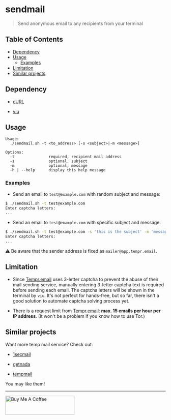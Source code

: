# sendmail

> Send anonymous email to any recipients from your terminal

## Table of Contents

- [Dependency](#dependency)
- [Usage](#usage)
  - [Examples](#examples)
- [Limitation](#limitation)
- [Similar projects](#similar-projects)

## Dependency

- [cURL](https://curl.haxx.se/download.html)

- [viu](https://github.com/atanunq/viu)

## Usage

```
Usage:
  ./sendmail.sh -t <to_address> [-s <subject>|-m <message>]

Options:
  -t               required, recipient mail address
  -s               optional, subject
  -m               optional, message
  -h | --help      display this help message
```

### Examples

- Send an email to `test@example.com` with random subject and message:

```bash
$ ./sendmail.sh -t test@example.com
Enter captcha letters:
...
```

- Send an email to `test@example.com` with specific subject and message:

```bash
$ ./sendmail.sh -t test@example.com -s 'this is the subject' -m 'message here'
Enter captcha letters:
...
```

:warning: Be aware that the sender address is fixed as `mailer@app.tempr.email`.

## Limitation

- Since [Tempr.email](https://tempr.email/) uses 3-letter captcha to prevent the abuse of their mail sending service, manually entering 3-letter captcha text is required before sending each email. The captcha letters will be shown in the terminal by `viu`. It's not perfect for hands-free, but so far, there isn't a good solution to automate captcha solving process yet.

- There is a request limit from [Tempr.email](https://tempr.email/): **max. 15 emails per hour per IP address**. (It won't be a problem if you know how to use Tor.)

## Similar projects

Want more temp mail service? Check out:

- [1secmail](https://github.com/KevCui/1secmail)

- [getnada](https://github.com/KevCui/getnada)

- [tempmail](https://github.com/KevCui/tempmail)

You may like them!

---

<a href="https://www.buymeacoffee.com/kevcui" target="_blank"><img src="https://cdn.buymeacoffee.com/buttons/v2/default-orange.png" alt="Buy Me A Coffee" height="60px" width="217px"></a>